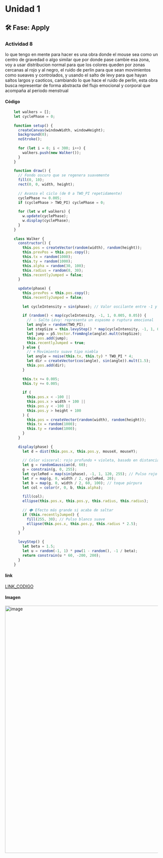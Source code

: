 # Unidad 1

## 🛠 Fase: Apply

### Actividad 8

lo que tengo en mente para hacer es una obra donde el mouse sea como un centro de gravedad o algo similar que por donde pase cambie esa zona, voy a usar distribucion normal para que los colores queden por zonas cercanas al rojo y al negro, el ruido de perlin para que sean movimientos como sueaves y controlados, y usando el salto de levy para que hayan saltos largos y caoticos, cambiando lo que hace el ruido de perlin, esta obra busca representar de forma abstracta del flujo emocional y corporal que acompaña al periodo menstrual

#### Código 

```javascript
    let walkers = [];
    let cyclePhase = 0;
    
    function setup() {
      createCanvas(windowWidth, windowHeight);
      background(0);
      noStroke();
    
      for (let i = 0; i < 300; i++) {
        walkers.push(new Walker());
      }
    }
    
    function draw() {
      // Fondo oscuro que se regenera suavemente
      fill(0, 10);
      rect(0, 0, width, height);
    
      // Avanza el ciclo (de 0 a TWO_PI repetidamente)
      cyclePhase += 0.005;
      if (cyclePhase > TWO_PI) cyclePhase = 0;
    
      for (let w of walkers) {
        w.update(cyclePhase);
        w.display(cyclePhase);
      }
    }
    
    class Walker {
      constructor() {
        this.pos = createVector(random(width), random(height));
        this.prevPos = this.pos.copy();
        this.tx = random(1000);
        this.ty = random(1000);
        this.alpha = random(30, 100);
        this.radius = random(8, 30);
        this.recentlyJumped = false;
      }
    
      update(phase) {
        this.prevPos = this.pos.copy();
        this.recentlyJumped = false;
    
        let cycleIntensity = sin(phase); // Valor oscilante entre -1 y 1
    
        if (random() < map(cycleIntensity, -1, 1, 0.005, 0.05)) {
          // 💥 Salto Lévy: representa un espasmo o ruptura emocional
          let angle = random(TWO_PI);
          let stepSize = this.levyStep() * map(cycleIntensity, -1, 1, 0.5, 1.5);
          let jump = p5.Vector.fromAngle(angle).mult(stepSize);
          this.pos.add(jump);
          this.recentlyJumped = true;
        } else {
          // 🌀 Movimiento suave tipo niebla
          let angle = noise(this.tx, this.ty) * TWO_PI * 4;
          let dir = createVector(cos(angle), sin(angle)).mult(1.5);
          this.pos.add(dir);
        }
    
        this.tx += 0.005;
        this.ty += 0.005;
    
        if (
          this.pos.x < -100 ||
          this.pos.x > width + 100 ||
          this.pos.y < -100 ||
          this.pos.y > height + 100
        ) {
          this.pos = createVector(random(width), random(height));
          this.tx = random(1000);
          this.ty = random(1000);
        }
      }
    
      display(phase) {
        let d = dist(this.pos.x, this.pos.y, mouseX, mouseY);
    
        // Color visceral: rojo profundo + violeta, basado en distancia al mouse
        let g = randomGaussian(d, 60);
        g = constrain(g, 0, 255);
        let cycleRed = map(sin(phase), -1, 1, 120, 255); // Pulso rojo cíclico
        let r = map(g, 0, width / 2, cycleRed, 20);
        let b = map(g, 0, width / 2, 60, 100); // toque púrpura
        let col = color(r, 0, b, this.alpha);
    
        fill(col);
        ellipse(this.pos.x, this.pos.y, this.radius, this.radius);
    
        // 🌩️ Efecto más grande si acaba de saltar
        if (this.recentlyJumped) {
          fill(255, 30); // Pulso blanco suave
          ellipse(this.pos.x, this.pos.y, this.radius * 2.5);
        }
      }
    
      levyStep() {
        let beta = 1.5;
        let u = random(-1, 1) * pow(1 - random(), -1 / beta);
        return constrain(u * 60, -200, 200);
      }
    }
```
#### link 

[LINK_CODIGO](https://editor.p5js.org/isaacrisi/sketches/bEPQbFDRi) 

#### Imagen 

<img width="939" height="813" alt="image" src="https://github.com/user-attachments/assets/a6769ec8-394a-46eb-9598-56afea3c9798" />
